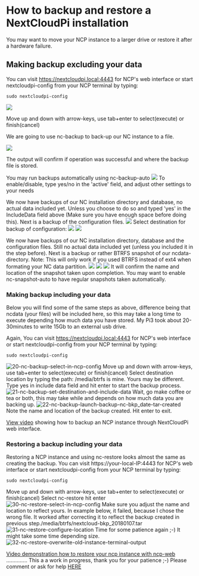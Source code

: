 How to backup and restore a NextCloudPi installation
====================================================

You may want to move your NCP instance to a larger drive or restore it after a hardware failure.

## Making backup excluding your data

You can visit https://nextcloudpi.local:4443 for NCP's web interface or start nextcloudpi-config from your NCP terminal by typing:

`sudo nextcloudpi-config`

![ ](https://user-images.githubusercontent.com/8775469/34511790-5bedb6f4-f05e-11e7-9d60-bba86e2c2166.png)

Move up and down with arrow-keys, use tab+enter to select(execute) or finish(cancel)

We are going to use nc-backup to back-up our NC instance to a file.

![](https://user-images.githubusercontent.com/8775469/34511800-664637ac-f05e-11e7-995c-f23e05d143ed.png)

The output will confirm if operation was successful and where the backup file is stored.

You may run backups automatically using nc-backup-auto
![](https://user-images.githubusercontent.com/8775469/34511804-692730ac-f05e-11e7-9ab0-f0ad3500d4df.png)
To enable/disable, type yes/no in the 'active' field, and adjust other settings to your needs 

We now have backups of our NC installation directory and database, no actual data included yet. Unless you choose to do so and typed 'yes' in the IncludeData field above (Make sure you have enough space before doing this). Next is a backup of the configuration files.
![](https://user-images.githubusercontent.com/8775469/34511805-6b475358-f05e-11e7-84a8-bb9b48995efd.png) 
Select destination for backup of configuration:
![](https://user-images.githubusercontent.com/8775469/34511811-72e6c85a-f05e-11e7-803f-bf306a539cf6.png)
![](https://user-images.githubusercontent.com/8775469/34511813-74e6f3aa-f05e-11e7-9b41-40f9535606a9.png)

We now have backups of our NC installation directory, database and the configuration files. 
Still no actual data included yet (unless you included it in the step before). Next is a backup or rather BTRFS snapshot of our ncdata-directory.
Note: This will only work if you used BTRFS instead of ext4 when formating your NC data partition.
![](https://user-images.githubusercontent.com/8775469/34511814-776e2dfa-f05e-11e7-8b42-fc4ed7a777df.png) 
![](https://user-images.githubusercontent.com/8775469/34511817-7a0bae8e-f05e-11e7-86fa-9866889b36c4.png)
![](https://user-images.githubusercontent.com/8775469/34511818-7c1d397c-f05e-11e7-86bc-88d5e3f4fc3c.png)
It will confirm the name and location of the snapshot taken upon completion.
You may want to enable nc-snapshot-auto to have regular snapshots taken automatically.

### Making backup including your data

Below you will find some of the same steps as above, difference being that ncdata (your files) will be included here, so this may take a long time to execute depending how much data you have stored. My Pi3 took about 20-30minutes to write 15Gb to an external usb drive.

Again, You can visit https://nextcloudpi.local:4443 for NCP's web interface or start nextcloudpi-config from your NCP terminal by typing:

`sudo nextcloudpi-config`

![20-nc-backup-select-in-ncp-config](https://user-images.githubusercontent.com/8775469/34664327-9c050340-f45b-11e7-82ec-fe4beab8017b.png)
Move up and down with arrow-keys, use tab+enter to select(execute) or finish(cancel)
Select destination location by typing the path: /media/btrfs is mine. Yours may be different. Type yes in include data field and hit enter to start the backup process.
![21-nc-backup-set-destination-and-include-data](https://user-images.githubusercontent.com/8775469/34664336-a17b62ec-f45b-11e7-9d1d-a31f2dccc90b.png)
Wait, go make coffee or tea or both, this may take while and depends on how much data you are backing up.
![22-nc-backup-launch-backup-nc-bkp_date-tar-created](https://user-images.githubusercontent.com/8775469/34664359-c022104c-f45b-11e7-9acd-a333c3363ffd.png)
Note the name and location of the backup created. Hit enter to exit.

[View video](https://youtu.be/FV80ZE9t6cE) showing how to backup an NCP instance through NextCloudPi web interface.

### Restoring a backup including your data

Restoring a NCP instance and using nc-restore looks almost the same as creating the backup.
You can visit https://your-local-IP:4443 for NCP's web interface or start nextcloudpi-config from your NCP terminal by typing:

`sudo nextcloudpi-config`

Move up and down with arrow-keys, use tab+enter to select(execute) or finish(cancel)
Select nc-restore hit enter
![30-nc-restore-select-in-ncp-config](https://user-images.githubusercontent.com/8775469/34664376-e0e1036a-f45b-11e7-850e-7a1ed4cd6d89.png)
Make sure you adjust the name and location to reflect yours. In example below, it failed, because I chose the wrong file. It worked after correcting it to reflect the backup created in previous step./media/btrfs/nextcloud-bkp_20180107.tar
![31-nc-restore-configure-location](https://user-images.githubusercontent.com/8775469/34664380-e942ef78-f45b-11e7-80ce-b7201909e7e9.png)
Time for some patience again ;-) It might take some time depending size.
![32-nc-restore-overwrite-old-instance-terminal-output](https://user-images.githubusercontent.com/8775469/34664383-ed643652-f45b-11e7-9a43-1f36790b5336.png)

[Video demonstration how to restore your ncp instance with ncp-web](https://youtu.be/YdXVIJPZWvw)
..............
This a a work in progress, thank you for your patience ;-)
Please comment or ask for help [HERE](https://github.com/nextcloud/nextcloudpi/issues/269)